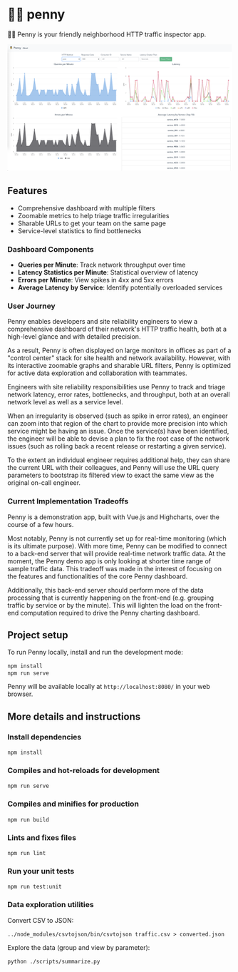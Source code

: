 # 🕵️‍♀️ penny

🕵️‍♀️ Penny is your friendly neighborhood HTTP traffic inspector app.

![Penny screenshot](./img/penny.png)

## Features

* Comprehensive dashboard with multiple filters
* Zoomable metrics to help triage traffic irregularities
* Sharable URLs to get your team on the same page
* Service-level statistics to find bottlenecks

### Dashboard Components

* **Queries per Minute**: Track network throughput over time
* **Latency Statistics per Minute**: Statistical overview of latency
* **Errors per Minute**: View spikes in 4xx and 5xx errors
* **Average Latency by Service**: Identify potentially overloaded services

### User Journey

Penny enables developers and site reliability engineers to view a comprehensive dashboard of their network's HTTP traffic health, both at a high-level glance and with detailed precision.

As a result, Penny is often displayed on large monitors in offices as part of a "control center" stack for site health and network availability. However, with its interactive zoomable graphs and sharable URL filters, Penny is optimized for active data exploration and collaboration with teammates.

Engineers with site reliability responsibilities use Penny to track and triage network latency, error rates, bottlenecks, and throughput, both at an overall network level as well as a service level.

When an irregularity is observed (such as spike in error rates), an engineer can zoom into that region of the chart to provide more precision into which service might be having an issue. Once the service(s) have been identified, the engineer will be able to devise a plan to fix the root case of the network issues (such as rolling back a recent release or restarting a given service).

To the extent an individual engineer requires additional help, they can share the current URL with their colleagues, and Penny will use the URL query parameters to bootstrap its filtered view to exact the same view as the original on-call engineer.

### Current Implementation Tradeoffs

Penny is a demonstration app, built with Vue.js and Highcharts, over the course of a few hours.

Most notably, Penny is not currently set up for real-time monitoring (which is its ultimate purpose). With more time, Penny can be modified to connect to a back-end server that will provide real-time network traffic data. At the moment, the Penny demo app is only looking at shorter time range of sample traffic data. This tradeoff was made in the interest of focusing on the features and functionalities of the core Penny dashboard.

Additionally, this back-end server should perform more of the data processing that is currently happening on the front-end (e.g. grouping traffic by service or by the minute). This will lighten the load on the front-end computation required to drive the Penny charting dashboard.

## Project setup

To run Penny locally, install and run the development mode:

```
npm install
npm run serve
```

Penny will be available locally at `http://localhost:8080/` in your web browser.

## More details and instructions

### Install dependencies
```
npm install
```

### Compiles and hot-reloads for development
```
npm run serve
```

### Compiles and minifies for production
```
npm run build
```

### Lints and fixes files
```
npm run lint
```

### Run your unit tests
```
npm run test:unit
```

### Data exploration utilities

Convert CSV to JSON:

```
../node_modules/csvtojson/bin/csvtojson traffic.csv > converted.json
```

Explore the data (group and view by parameter):
```
python ./scripts/summarize.py
```

